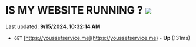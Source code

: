 # IS MY WEBSITE RUNNING ? [![](https://img.shields.io/static/v1?label=Sponsor&message=%E2%9D%A4&logo=GitHub&color=%23fe8e86)](https://github.com/sponsors/Youssef-Lehmam)

Last updated: **9/15/2024, 10:32:14 AM**

- `GET` [https://youssefservice.me](https://youssefservice.me) - **Up** (131ms)
